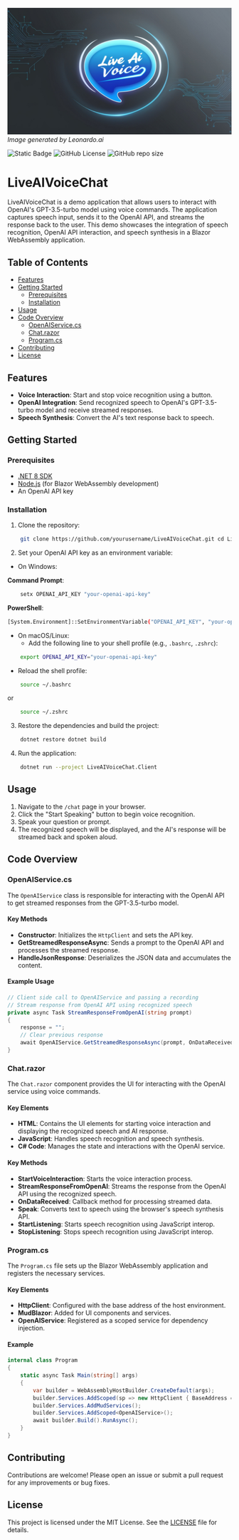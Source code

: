 ![LiveAI Voice](liveAIVoice.jpg)
*Image generated by Leonardo.ai*

![Static Badge](https://img.shields.io/badge/.Net%208%20MudBlazor-brightgreen?style=for-the-badge&logoColor=green)   ![GitHub License](https://img.shields.io/badge/MIT-brightgreen?logo=dotnet&label=License&labelColor=purple&link=https%3A%2F%2Fgithub.com%2FLogneBudo%2FLiveAIVoiceChat%2Fblob%2Fmaster%2FLICENSE.txt
) ![GitHub repo size](https://img.shields.io/github/repo-size/LogneBudo/MudRoles?style=for-the-badge)

# LiveAIVoiceChat

LiveAIVoiceChat is a demo application that allows users to interact with OpenAI's GPT-3.5-turbo model using voice commands. 
The application captures speech input, sends it to the OpenAI API, and streams the response back to the user. 
This demo showcases the integration of speech recognition, OpenAI API interaction, and speech synthesis in a Blazor WebAssembly application.

## Table of Contents

- [Features](#features)
- [Getting Started](#getting-started)
  - [Prerequisites](#prerequisites)
  - [Installation](#installation)
- [Usage](#usage)
- [Code Overview](#code-overview)
  - [OpenAIService.cs](#openaiservicecs)
  - [Chat.razor](#chatrazor)
  - [Program.cs](#programcs)
- [Contributing](#contributing)
- [License](#license)

## Features

- **Voice Interaction**: Start and stop voice recognition using a button.
- **OpenAI Integration**: Send recognized speech to OpenAI's GPT-3.5-turbo model and receive streamed responses.
- **Speech Synthesis**: Convert the AI's text response back to speech.

## Getting Started

### Prerequisites

- [.NET 8 SDK](https://dotnet.microsoft.com/download/dotnet/8.0)
- [Node.js](https://nodejs.org/) (for Blazor WebAssembly development)
- An OpenAI API key

### Installation

1. Clone the repository:

```bash
	git clone https://github.com/yourusername/LiveAIVoiceChat.git cd LiveAIVoiceChat
```

2. Set your OpenAI API key as an environment variable:

- On Windows:

**Command Prompt**:

```bash
	setx OPENAI_API_KEY "your-openai-api-key"
```

**PowerShell**:
	
```bash
[System.Environment]::SetEnvironmentVariable("OPENAI_API_KEY", "your-openai-api-key", "User")
```

- On macOS/Linux:
	- Add the following line to your shell profile (e.g., `.bashrc`, `.zshrc`):

```bash
	export OPENAI_API_KEY="your-openai-api-key"
```

 - Reload the shell profile:

```bash
	source ~/.bashrc
```
or
```bash
	source ~/.zshrc
```

3. Restore the dependencies and build the project:

```bash
	dotnet restore dotnet build
```

4. Run the application:

```bash
	dotnet run --project LiveAIVoiceChat.Client
```

## Usage

1. Navigate to the `/chat` page in your browser.
2. Click the "Start Speaking" button to begin voice recognition.
3. Speak your question or prompt.
4. The recognized speech will be displayed, and the AI's response will be streamed back and spoken aloud.

## Code Overview

### OpenAIService.cs

The `OpenAIService` class is responsible for interacting with the OpenAI API to get streamed responses from the GPT-3.5-turbo model.

#### Key Methods

- **Constructor**: Initializes the `HttpClient` and sets the API key.
- **GetStreamedResponseAsync**: Sends a prompt to the OpenAI API and processes the streamed response.
- **HandleJsonResponse**: Deserializes the JSON data and accumulates the content.

#### Example Usage

```csharp
// Client side call to OpenAIService and passing a recording 
// Stream response from OpenAI API using recognized speech 
private async Task StreamResponseFromOpenAI(string prompt) 
{ 
	response = ""; 
	// Clear previous response 
	await OpenAIService.GetStreamedResponseAsync(prompt, OnDataReceived); 
}
```

### Chat.razor

The `Chat.razor` component provides the UI for interacting with the OpenAI service using voice commands.

#### Key Elements

- **HTML**: Contains the UI elements for starting voice interaction and displaying the recognized speech and AI response.
- **JavaScript**: Handles speech recognition and speech synthesis.
- **C# Code**: Manages the state and interactions with the OpenAI service.

#### Key Methods

- **StartVoiceInteraction**: Starts the voice interaction process.
- **StreamResponseFromOpenAI**: Streams the response from the OpenAI API using the recognized speech.
- **OnDataReceived**: Callback method for processing streamed data.
- **Speak**: Converts text to speech using the browser's speech synthesis API.
- **StartListening**: Starts speech recognition using JavaScript interop.
- **StopListening**: Stops speech recognition using JavaScript interop.

### Program.cs

The `Program.cs` file sets up the Blazor WebAssembly application and registers the necessary services.

#### Key Elements

- **HttpClient**: Configured with the base address of the host environment.
- **MudBlazor**: Added for UI components and services.
- **OpenAIService**: Registered as a scoped service for dependency injection.

#### Example

```csharp
internal class Program 
{ 
	static async Task Main(string[] args) 
	{ 
		var builder = WebAssemblyHostBuilder.CreateDefault(args);
		builder.Services.AddScoped(sp => new HttpClient { BaseAddress = new Uri(builder.HostEnvironment.BaseAddress) });
		builder.Services.AddMudServices();
		builder.Services.AddScoped<OpenAIService>();
		await builder.Build().RunAsync();
	}
}
```

## Contributing

Contributions are welcome! Please open an issue or submit a pull request for any improvements or bug fixes.

## License

This project is licensed under the MIT License. See the [LICENSE](LICENSE) file for details.
